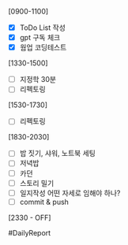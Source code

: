 [0900-1100]
- [x] ToDo List 작성 
- [x] gpt 구독 체크
- [x] 웜업 코딩테스트

[1330-1500]
- [ ] 지정학 30분
- [ ] 리펙토링 

[1530-1730]
- [ ] 리펙토링 

[1830-2030]
- [ ] 밥 짓기, 샤워, 노트북 세팅
- [ ] 저녁밥 
- [ ] 카던
- [ ] 스토리 밀기
- [ ] 일지작성 
	어떤 자세로 임해야 하나? 
- [ ] commit & push 

[2330 - OFF]


#DailyReport 
